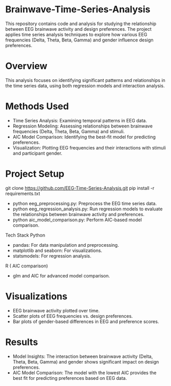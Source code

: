# Brainwave-Time-Series-Analysis
This repository contains code and analysis for studying the relationship between EEG brainwave activity and design preferences. The project applies time series analysis techniques to explore how various EEG frequencies (Delta, Theta, Beta, Gamma) and gender influence design preferences.

# Overview
 This analysis focuses on identifying significant patterns and relationships in the time series data, using both regression models and interaction analysis.

# Methods Used
- Time Series Analysis: Examining temporal patterns in EEG data.
- Regression Modeling: Assessing relationships between brainwave frequencies (Delta, Theta, Beta, Gamma) and stimuli.
- AIC Model Comparison: Identifying the best-fit model for predicting preferences.
- Visualization: Plotting EEG frequencies and their interactions with stimuli and participant gender.

# Project Setup
git clone https://github.com/EEG-Time-Series-Analysis.git
pip install -r requirements.txt
- python eeg_preprocessing.py: Preprocess the EEG time series data.
- python eeg_regression_analysis.py: Run regression models to evaluate the relationships between brainwave activity and preferences.
- python aic_model_comparison.py: Perform AIC-based model comparison.

Tech Stack
Python
- pandas: For data manipulation and preprocessing.
- matplotlib and seaborn: For visualizations.
- statsmodels: For regression analysis.

R ( AIC comparison)
- glm and AIC for advanced model comparison.

# Visualizations
- EEG brainwave activity plotted over time.
- Scatter plots of EEG frequencies vs. design preferences.
- Bar plots of gender-based differences in EEG and preference scores.

# Results
- Model Insights: The interaction between brainwave activity (Delta, Theta, Beta, Gamma) and gender shows significant impact on design preferences.
- AIC Model Comparison: The model with the lowest AIC provides the best fit for predicting preferences based on EEG data.

